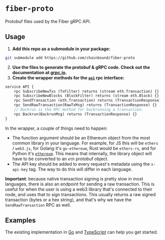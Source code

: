 # `fiber-proto`
Protobuf files used by the Fiber gRPC API.

## Usage
1. **Add this repo as a submodule in your package:**
```bash
git submodule add https://github.com/chainbound/fiber-proto
```

2. **Use the files to generate the protobuf & gRPC code. Check out the documentation at [grpc.io](https://grpc.io/docs/languages/).**
3. **Create the wrapper methods for the [`api`](api.proto) rpc interface:**
```proto
service API {
    rpc SubscribeNewTxs (TxFilter) returns (stream eth.Transaction) {}
    rpc SubscribeNewBlocks (BlockFilter) returns (stream eth.Block) {}
    rpc SendTransaction (eth.Transaction) returns (TransactionResponse) {}
    rpc SendRawTransaction(RawTxMsg) returns (TransactionResponse) {}
    // Backrun is the RPC method for backrunning a transaction.
    rpc Backrun(BackrunMsg) returns (TransactionResponse) {}
}
```

In the wrapper, a couple of things need to happen:
* The function argument should be an Ethereum object from the most common library in your language. For example, for JS this will be `ethers` / `web3.js`,
for Golang it's `go-ethereum`, Rust would be `ethers-rs`, and for Python it's [`ethereum`](https://pypi.org/project/ethereum/). This means that internally, the library object will have to be converted to an `eth` protobuf object.
* The API key should be added to every request's metadata using the `x-api-key` tag. The way to do this will differ in each language.

**Important**: because native transaction signing is pretty slow in most languages, there is also an endpoint for sending a raw transaction.
This is useful for when the user is using a web3 library that's connected to their node, and uses that to sign transactions. This usually
returns a raw signed transaction (bytes or a hex string), and that's why we have the `SendRawTransaction` RPC as well.

## Examples
The existing implementation in [Go](https://github.com/chainbound/fiber-go) and [TypeScript](https://github.com/chainbound/fiber-ts) can help you get started.
